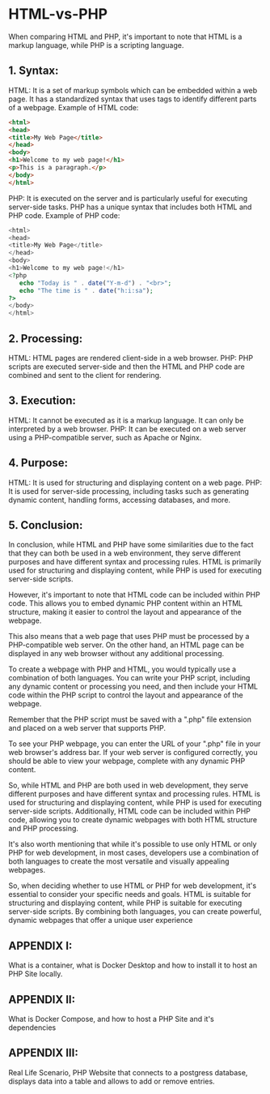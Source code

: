 # HTML-vs-PHP

When comparing HTML and PHP, it's important to note that HTML is a markup language, while PHP is a scripting language.

## 1. Syntax:

HTML: It is a set of markup symbols which can be embedded within a web page. It has a standardized syntax that uses tags to identify different parts of a webpage.
Example of HTML code:

```html
<html>
<head>
<title>My Web Page</title>
</head>
<body>
<h1>Welcome to my web page!</h1>
<p>This is a paragraph.</p>
</body>
</html>
```

PHP: It is executed on the server and is particularly useful for executing server-side tasks. PHP has a unique syntax that includes both HTML and PHP code.
Example of PHP code:

```php
<html>
<head>
<title>My Web Page</title>
</head>
<body>
<h1>Welcome to my web page!</h1>
<?php
   echo "Today is " . date("Y-m-d") . "<br>";
   echo "The time is " . date("h:i:sa");
?>
</body>
</html>
```

## 2. Processing:

HTML: HTML pages are rendered client-side in a web browser.
PHP: PHP scripts are executed server-side and then the HTML and PHP code are combined and sent to the client for rendering.

## 3. Execution:

HTML: It cannot be executed as it is a markup language. It can only be interpreted by a web browser.
PHP: It can be executed on a web server using a PHP-compatible server, such as Apache or Nginx.

## 4. Purpose:

HTML: It is used for structuring and displaying content on a web page.
PHP: It is used for server-side processing, including tasks such as generating dynamic content, handling forms, accessing databases, and more.

## 5. Conclusion:

In conclusion, while HTML and PHP have some similarities due to the fact that they can both be used in a web environment, they serve different purposes and have different syntax and processing rules. HTML is primarily used for structuring and displaying content, while PHP is used for executing server-side scripts.</s>

However, it's important to note that HTML code can be included within PHP code. This allows you to embed dynamic PHP content within an HTML structure, making it easier to control the layout and appearance of the webpage.</s>

This also means that a web page that uses PHP must be processed by a PHP-compatible web server. On the other hand, an HTML page can be displayed in any web browser without any additional processing.</s>

To create a webpage with PHP and HTML, you would typically use a combination of both languages. You can write your PHP script, including any dynamic content or processing you need, and then include your HTML code within the PHP script to control the layout and appearance of the webpage.</s>

Remember that the PHP script must be saved with a ".php" file extension and placed on a web server that supports PHP.</s>

To see your PHP webpage, you can enter the URL of your ".php" file in your web browser's address bar. If your web server is configured correctly, you should be able to view your webpage, complete with any dynamic PHP content.</s>

So, while HTML and PHP are both used in web development, they serve different purposes and have different syntax and processing rules. HTML is used for structuring and displaying content, while PHP is used for executing server-side scripts. Additionally, HTML code can be included within PHP code, allowing you to create dynamic webpages with both HTML structure and PHP processing.</s>

It's also worth mentioning that while it's possible to use only HTML or only PHP for web development, in most cases, developers use a combination of both languages to create the most versatile and visually appealing webpages.</s>

So, when deciding whether to use HTML or PHP for web development, it's essential to consider your specific needs and goals. HTML is suitable for structuring and displaying content, while PHP is suitable for executing server-side scripts. By combining both languages, you can create powerful, dynamic webpages that offer a unique user experience


## APPENDIX I:

What is a container, what is Docker Desktop and how to install it to host an PHP Site locally.

## APPENDIX II:

What is Docker Compose, and how to host a PHP Site and it's dependencies

## APPENDIX III: 

Real Life Scenario, PHP Website that connects to a postgress database, displays data into a table and allows to add or remove entries.
